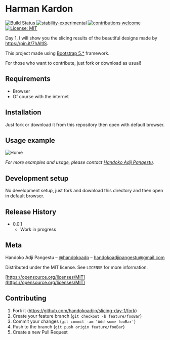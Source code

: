 # Harman Kardon

[![Build Status](https://travis-ci.org/dwyl/esta.svg?branch=master)](https://github.com/handokoadjip/slicing-day-1)
[![stability-experimental](https://img.shields.io/badge/stability-experimental-orange.svg)](https://github.com/handokoadjip/slicing-day-1)
[![contributions welcome](https://img.shields.io/badge/contributions-welcome-brightgreen.svg?style=flat)](https://github.com/handokoadjip/slicing-day-1/fork)
[![License: MIT](https://img.shields.io/badge/License-MIT-yellow.svg)](https://opensource.org/licenses/MIT)

Day 1, I will show you the slicing results of the beautiful designs made by https://pin.it/7hAltlS.

This project made using [Bootstrap 5.\*](https://getbootstrap.com/docs/5.1/getting-started/introduction/) framework.

For those who want to contribute, just fork or download as usual!

## Requirements

- Browser
- Of course with the internet

## Installation

Just fork or download it from this repository then open with default browser.

## Usage example

![Home](https://bebaskripsi.000webhostapp.com/slicing-day-1/home.png)

_For more examples and usage, please contact [Handoko Adji Pangestu](https://www.instagram.com/handokoadp/)._

## Development setup

No development setup, just fork and download this directory and then open in default browser.

## Release History

- 0.0.1
  - Work in progress

## Meta

Handoko Adji Pangestu – [@handokoadp](https://www.instagram.com/handokoadp/) – handokoadjipangestu@gmail.com

Distributed under the MIT license. See `LICENSE` for more information.

[https://opensource.org/licenses/MIT](https://opensource.org/licenses/MIT)

## Contributing

1. Fork it (<https://github.com/handokoadjip/slicing-day-1/fork>)
2. Create your feature branch (`git checkout -b feature/fooBar`)
3. Commit your changes (`git commit -am 'Add some fooBar'`)
4. Push to the branch (`git push origin feature/fooBar`)
5. Create a new Pull Request
